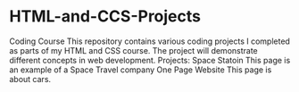 # HTML-and-CCS-Projects
Coding Course
This repository contains various coding projects I completed as parts of my HTML and CSS course.
The project will demonstrate different concepts in web development.
Projects:
Space Statoin
This page is an example of a Space Travel company
One Page Website
This page is about cars. 